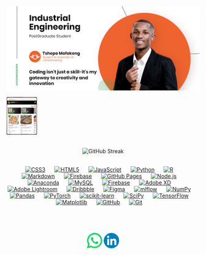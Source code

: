 ![Tshepo's Banner Image](/images/banner.png)
<!-- <h2 align='center'>Tshepo Mofokeng</h2>
<p align='center'><b>Graduate Student at University of Johannesburg, Gauteng</b></p> -->
<div>
  <img src="/images/pizza-website.png"  width="80">
</div>
<div>
</b> <br/>
  <p align="center">
    <img src="https://github-readme-streak-stats.herokuapp.com?user=MofokengTT21&theme=vue&hide_border=true&card_width=496" alt="GitHub Streak" alt="GitHub Stats" /> <br/><br/>
  </p>
</div>

<div align="center">
    <a href="#"><img src="https://img.shields.io/badge/css3-%231572B6.svg?style=for-the-badge&logo=css3&logoColor=white" alt="CSS3" style="margin-right: 20px;"></a>
    <a href="#"><img src="https://img.shields.io/badge/html5-%23E34F26.svg?style=for-the-badge&logo=html5&logoColor=white" alt="HTML5" style="margin-right: 20px;"></a>
    <a href="#"><img src="https://img.shields.io/badge/javascript-%23323330.svg?style=for-the-badge&logo=javascript&logoColor=%23F7DF1E" alt="JavaScript" style="margin-right: 20px;"></a>
    <a href="#"><img src="https://img.shields.io/badge/python-3670A0?style=for-the-badge&logo=python&logoColor=ffdd54" alt="Python" style="margin-right: 20px;"></a>
    <a href="#"><img src="https://img.shields.io/badge/r-%23276DC3.svg?style=for-the-badge&logo=r&logoColor=white" alt="R" style="margin-right: 20px;"></a>
    <a href="#"><img src="https://img.shields.io/badge/markdown-%23000000.svg?style=for-the-badge&logo=markdown&logoColor=white" alt="Markdown" style="margin-right: 20px;"></a>
    <a href="#"><img src="https://img.shields.io/badge/firebase-%23039BE5.svg?style=for-the-badge&logo=firebase" alt="Firebase" style="margin-right: 20px;"></a>
    <a href="#"><img src="https://img.shields.io/badge/github%20pages-121013?style=for-the-badge&logo=github&logoColor=white" alt="GitHub Pages" style="margin-right: 20px;"></a>
    <a href="#"><img src="https://img.shields.io/badge/node.js-6DA55F?style=for-the-badge&logo=node.js&logoColor=white" alt="Node.js" style="margin-right: 20px;"></a>
    <a href="#"><img src="https://img.shields.io/badge/Anaconda-%2344A833.svg?style=for-the-badge&logo=anaconda&logoColor=white" alt="Anaconda" style="margin-right: 20px;"></a>
    <a href="#"><img src="https://img.shields.io/badge/mysql-4479A1.svg?style=for-the-badge&logo=mysql&logoColor=white" alt="MySQL" style="margin-right: 20px;"></a>
    <a href="#"><img src="https://img.shields.io/badge/firebase-a08021?style=for-the-badge&logo=firebase&logoColor=ffcd34" alt="Firebase" style="margin-right: 20px;"></a>
    <a href="#"><img src="https://img.shields.io/badge/Adobe%20XD-470137?style=for-the-badge&logo=Adobe%20XD&logoColor=#FF61F6" alt="Adobe XD" style="margin-right: 20px;"></a>
    <a href="#"><img src="https://img.shields.io/badge/Adobe%20Lightroom-31A8FF.svg?style=for-the-badge&logo=Adobe%20Lightroom&logoColor=white" alt="Adobe Lightroom" style="margin-right: 20px;"></a>
    <a href="#"><img src="https://img.shields.io/badge/Dribbble-EA4C89?style=for-the-badge&logo=dribbble&logoColor=white" alt="Dribbble" style="margin-right: 20px;"></a>
    <a href="#"><img src="https://img.shields.io/badge/figma-%23F24E1E.svg?style=for-the-badge&logo=figma&logoColor=white" alt="Figma" style="margin-right: 20px;"></a>
    <a href="#"><img src="https://img.shields.io/badge/mlflow-%23d9ead3.svg?style=for-the-badge&logo=numpy&logoColor=blue" alt="mlflow" style="margin-right: 20px;"></a>
    <a href="#"><img src="https://img.shields.io/badge/numpy-%23013243.svg?style=for-the-badge&logo=numpy&logoColor=white" alt="NumPy" style="margin-right: 20px;"></a>
    <a href="#"><img src="https://img.shields.io/badge/pandas-%23150458.svg?style=for-the-badge&logo=pandas&logoColor=white" alt="Pandas" style="margin-right: 20px;"></a>
    <a href="#"><img src="https://img.shields.io/badge/PyTorch-%23EE4C2C.svg?style=for-the-badge&logo=PyTorch&logoColor=white" alt="PyTorch" style="margin-right: 20px;"></a>
    <a href="#"><img src="https://img.shields.io/badge/scikit--learn-%23F7931E.svg?style=for-the-badge&logo=scikit-learn&logoColor=white" alt="scikit-learn" style="margin-right: 20px;"></a>
    <a href="#"><img src="https://img.shields.io/badge/SciPy-%230C55A5.svg?style=for-the-badge&logo=scipy&logoColor=%white" alt="SciPy" style="margin-right: 20px;"></a>
    <a href="#"><img src="https://img.shields.io/badge/TensorFlow-%23FF6F00.svg?style=for-the-badge&logo=TensorFlow&logoColor=white" alt="TensorFlow" style="margin-right: 20px;"></a>
    <a href="#"><img src="https://img.shields.io/badge/Matplotlib-%23ffffff.svg?style=for-the-badge&logo=Matplotlib&logoColor=black" alt="Matplotlib" style="margin-right: 20px;"></a>
    <a href="#"><img src="https://img.shields.io/badge/github-%23121011.svg?style=for-the-badge&logo=github&logoColor=white" alt="GitHub" style="margin-right: 20px;"></a>
    <a href="#"><img src="https://img.shields.io/badge/git-%23F05033.svg?style=for-the-badge&logo=git&logoColor=white" alt="Git" style="margin-right: 20px;"></a>
</div>

![]()
---

<div align="center">
  <a href="https://wa.me/qr/OI26QJNBJSEYF1"><img src="/images/whatsapp.png" alt="WhatsApp" width="40px"></a>
  <a href="https://www.linkedin.com/in/mofokengtt21"><img src="/images/linked-in.png" alt="LinkedIn" width="40px"></a>
</div>

